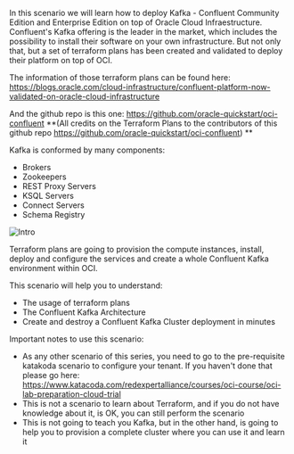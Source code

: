 In this scenario we will learn how to deploy Kafka - Confluent Community Edition and Enterprise Edition on top of Oracle Cloud Infraestructure.
Confluent's Kafka offering is the leader in the market, which includes the possibility to install their software on your own infrastructure. But not only that,
but a set of terraform plans has been created and validated to deploy their platform on top of OCI.

The information of those terraform plans can be found here:
https://blogs.oracle.com/cloud-infrastructure/confluent-platform-now-validated-on-oracle-cloud-infrastructure

And the github repo is this one:
https://github.com/oracle-quickstart/oci-confluent
**(All credits on the Terraform Plans to the contributors of this github repo https://github.com/oracle-quickstart/oci-confluent) **

Kafka is conformed by many components: 
- Brokers
- Zookeepers
- REST Proxy Servers
- KSQL Servers
- Connect Servers
- Schema Registry

![Intro](/RedExpertAlliance/courses/oci-course/oci-confluent-kafka/assets/arch1.jpg)

Terraform plans are going to provision the compute instances, install, deploy and configure the services and create a whole Confluent Kafka environment within OCI.

This scenario will help you to understand:

- The usage of terraform plans 
- The Confluent Kafka Architecture
- Create and destroy a Confluent Kafka Cluster deployment in minutes

Important notes to use this scenario:

- As any other scenario of this series, you need to go to the pre-requisite katakoda scenario to configure your tenant. If you haven't done that please go here:
https://www.katacoda.com/redexpertalliance/courses/oci-course/oci-lab-preparation-cloud-trial
- This is not a scenario to learn about Terraform, and if you do not have knowledge about it, is OK, you can still perform the scenario
- This is not going to teach you Kafka, but in the other hand, is going to help you to provision a complete cluster where you can use it and learn it

